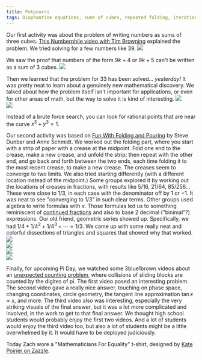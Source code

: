 ```yaml
---
title: Potpourri
tags: Diophantine equations, sums of cubes, repeated folding, iteration, binary, decimal, pi, digits of pi, counting collisions
---
```


Our first activity was about the problem of writing numbers as sums of three cubes.
<a href="https://www.youtube.com/watch?v=wymmCdLdPvM">This Numberphile video with Tim Browning</a>
explained the problem.
We tried solving for a few numbers like 39.
<img src="/assets/bmtc-photos/IMG_1708.JPG" />

We saw the proof that numbers of the form $9k+4$ or $9k+5$ can't be written as a sum of 3 cubes.
<img src="/assets/bmtc-photos/IMG_1705.JPG" />

Then we learned that the problem for 33 has been solved... <i>yesterday!</i>
It was pretty neat to learn about a genuinely new mathematical discovery.
We talked about how the problem itself isn't important for applications, or even for other areas of math,
but the way to solve it is kind of interesting.
<img src="/assets/bmtc-photos/IMG_1706.JPG" /><br />
<img src="/assets/bmtc-photos/IMG_1707.JPG" /><br />

Instead of a brute force search, you can look for rational points that are near the curve $x^3+y^3=1$.


Our second activity was based on
<a href="https://www.mathteacherscircle.org/assets/session-materials/DunbarSchmidtFoldingPouringAnswersNotes.pdf">Fun With Folding and Pouring</a>
by Steve Dunbar and Anne Schmidt.
We worked out the folding part, where you start with a strip of paper with a crease at the midpoint.
Fold one end to the crease, make a new crease, and unfold the strip; then repeat with the other end,
and go back and forth between the two ends, each time folding it to the most recent crease,
to make a new crease.
The creases seem to converge to two limits.
We also tried starting differently (with a different location instead of the midpoint.)
Some groups explored it by working out the locations of creases in fractions,
with results like $5/16$, $21/64$, $85/256$...
These were close to $1/3$, in each case with the denominator off by $1$ or $-1$.
It was neat to see "converging to $1/3$" in such clear terms.
Other groups used algebra to write formulas with $x$.
Those formulas led us to something reminiscent of
<a href="http://boisemathcircles.org/bmtc-sessions/rationals-and-irrationals">continued fractions</a>
and also to base 2 decimal ("binimal"?) expressions.
Our old friend, geometric series showed up.
Specifically, we had $1/4 + 1/4^2 + 1/4^3 + \dotsb = 1/3$.
We came up with some really neat and colorful dissections of triangles and squares
that showed why that worked.
<img src="/assets/bmtc-photos/IMG_0757.JPG" /><br />
<img src="/assets/bmtc-photos/IMG_0755.JPG" /><br />
<img src="/assets/bmtc-photos/IMG_0754.JPG" /><br />
<img src="/assets/bmtc-photos/IMG_1709.JPG" /><br />



Finally, for upcoming Pi Day, we watched some 3blue1brown videos about an
<a href="https://www.youtube.com/watch?v=HEfHFsfGXjs">unexpected counting problem</a>,
where collisions of sliding blocks are counted by the digites of pi.
The first video posed an interesting problem.
The second video gave a really nice answer, touching on phase space, changing coordinates,
circle geometry, the tangent line approximation $\tan x \approx x$, and more.
The third video also was interesting, especially the very striking visuals of the final answer,
but it was a lot more complicated and involved, in the work to get to that final answer.
We thought high school students would probably enjoy the first two videos.
And a lot of students would enjoy the third video too, but also a lot of students might be
a little overwhelmed by it.
It would have to be deployed judiciously.



Today Zach wore a "Mathematicians For Equality" t-shirt,
designed by <a href="https://www.zazzle.com/mathforequality">Kate Poirier on Zazzle</a>.


